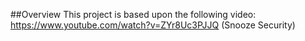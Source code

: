 ##Overview
This project is based upon the following video: https://www.youtube.com/watch?v=ZYr8Uc3PJJQ (Snooze Security)
